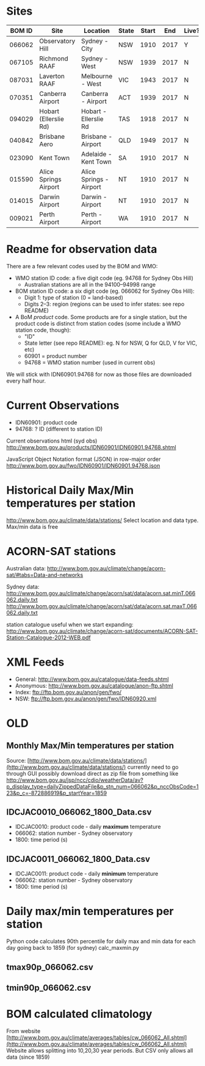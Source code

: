 Sites
=====

| BOM ID | Site                  | Location                | State | Start | End  | Live? |
|--------|-----------------------|-------------------------|-------|-------|------|-------|
| 066062 | Observatory Hill      | Sydney - City           | NSW   | 1910  | 2017 | Y     |
| 067105 | Richmond RAAF         | Sydney - West           | NSW   | 1939  | 2017 | N     |
| 087031 | Laverton RAAF         | Melbourne  - West       | VIC   | 1943  | 2017 | N     |
| 070351 | Canberra Airport      | Canberra - Airport      | ACT   | 1939  | 2017 | N     |
| 094029 | Hobart (Ellerslie Rd) | Hobart - Ellerslie Rd   | TAS   | 1918  | 2017 | N     |
| 040842 | Brisbane Aero         | Brisbane - Airport      | QLD   | 1949  | 2017 | N     |
| 023090 | Kent Town             | Adelaide - Kent Town    | SA    | 1910  | 2017 | N     |
| 015590 | Alice Springs Airport | Alice Springs - Airport | NT    | 1910  | 2017 | N     |
| 014015 | Darwin Airport        | Darwin - Airport        | NT    | 1910  | 2017 | N     |
| 009021 | Perth Airport         | Perth - Airport         | WA    | 1910  | 2017 | N     |

Readme for observation data
===========================

There are a few relevant codes used by the BOM and WMO:
* WMO station ID code: a five digit code (eg. 94768 for Sydney Obs Hill)
  - Australian stations are all in the 94100–94998 range
* BOM station ID code: a six digit code (eg. 066062 for Sydney Obs Hill):
  - Digit 1: type of station (0 = land-based)
  - Digits 2–3: region (regions can be used to infer states: see repo README)
* A BoM _product_ code. Some products are for a single station, but the product code is distinct from station codes (some include a WMO station code, though):
  - "ID"
  - State letter (see repo README): eg. N for NSW, Q for QLD, V for VIC, etc)
  - 60901 = product number
  - 94768 = WMO station number (used in current obs)

We will stick with IDN60901.94768 for now as those files are downloaded every half hour.

Current Observations
====================

* IDN60901: product code
* 94768: ? ID (different to station ID)

Current observations html (syd obs) 
http://www.bom.gov.au/products/IDN60901/IDN60901.94768.shtml

JavaScript Object Notation format (JSON) in row-major order
http://www.bom.gov.au/fwo/IDN60901/IDN60901.94768.json

Historical Daily Max/Min temperatures per station
=================================================

http://www.bom.gov.au/climate/data/stations/
Select location and data type. Max/min data is free

ACORN-SAT stations
==================

Australian data:
http://www.bom.gov.au/climate/change/acorn-sat/#tabs=Data-and-networks

Sydney data:
http://www.bom.gov.au/climate/change/acorn/sat/data/acorn.sat.minT.066062.daily.txt
http://www.bom.gov.au/climate/change/acorn/sat/data/acorn.sat.maxT.066062.daily.txt

station catalogue useful when we start expanding:
http://www.bom.gov.au/climate/change/acorn-sat/documents/ACORN-SAT-Station-Catalogue-2012-WEB.pdf

XML Feeds
=========

* General: http://www.bom.gov.au/catalogue/data-feeds.shtml
* Anonymous: http://www.bom.gov.au/catalogue/anon-ftp.shtml
* Index: ftp://ftp.bom.gov.au/anon/gen/fwo/
* NSW: ftp://ftp.bom.gov.au/anon/gen/fwo/IDN60920.xml


OLD
===

Monthly Max/Min temperatures per station
----------------------------------------

Source: [http://www.bom.gov.au/climate/data/stations/](http://www.bom.gov.au/climate/data/stations/)
currently need to go through GUI
possibly download direct as zip file from something like
http://www.bom.gov.au/jsp/ncc/cdio/weatherData/av?p_display_type=dailyZippedDataFile&p_stn_num=066062&p_nccObsCode=123&p_c=-872886919&p_startYear=1859

IDCJAC0010\_066062\_1800_Data.csv
---------------------------------

* IDCJAC0010: product code - daily **maximum** temperature
* 066062: station number - Sydney observatory
* 1800: time period (s)

IDCJAC0011\_066062\_1800_Data.csv
---------------------------------

* IDCJAC0011: product code - daily **minimum** temperature
* 066062: station number - Sydney observatory
* 1800: time period (s)

Daily max/min temperatures per station
======================================

Python code calculates 90th percentile for daily max and min data for each day going back to 1859 (for sydney)
calc_maxmin.py

tmax90p_066062.csv
------------------

tmin90p_066062.csv
------------------

BOM calculated climatology
==========================

From website
[http://www.bom.gov.au/climate/averages/tables/cw_066062_All.shtml](http://www.bom.gov.au/climate/averages/tables/cw_066062_All.shtml)
Website allows splitting into 10,20,30 year periods.
But CSV only allows all data (since 1859)



